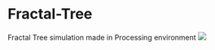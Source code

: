 # Fractal-Tree
Fractal Tree simulation made in Processing environment
<img src="https://www.aayushagarwal.me/assets/img/Works/fractaltree.png">
